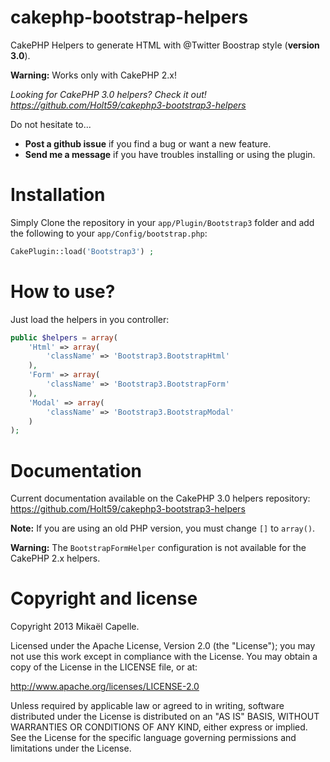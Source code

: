 cakephp-bootstrap-helpers
=========================

CakePHP Helpers to generate HTML with @Twitter Boostrap style (<strong>version 3.0</strong>).

**Warning:** Works only with CakePHP 2.x! 

<i>Looking for CakePHP 3.0 helpers? Check it out! https://github.com/Holt59/cakephp3-bootstrap3-helpers</i>

Do not hesitate to...
 - **Post a github issue** if you find a bug or want a new feature.
 - **Send me a message** if you have troubles installing or using the plugin.

Installation
============

Simply Clone the repository in your `app/Plugin/Bootstrap3` folder and add the following to your `app/Config/bootstrap.php`:

```php
CakePlugin::load('Bootstrap3') ;
```

How to use?
===========

Just load the helpers in you controller:
```php
public $helpers = array(
    'Html' => array(
        'className' => 'Bootstrap3.BootstrapHtml'
    ),
    'Form' => array(
        'className' => 'Bootstrap3.BootstrapForm'
    ),
    'Modal' => array(
        'className' => 'Bootstrap3.BootstrapModal'
    )
);
```

Documentation
=============

Current documentation available on the CakePHP 3.0 helpers repository: https://github.com/Holt59/cakephp3-bootstrap3-helpers

**Note:** If you are using an old PHP version, you must change `[]` to `array()`.

**Warning:** The `BootstrapFormHelper` configuration is not available for the CakePHP 2.x helpers.

Copyright and license
=====================

Copyright 2013 Mikaël Capelle.

Licensed under the Apache License, Version 2.0 (the "License"); you may not use this work except in compliance with the License. You may obtain a copy of the License in the LICENSE file, or at:

http://www.apache.org/licenses/LICENSE-2.0

Unless required by applicable law or agreed to in writing, software distributed under the License is distributed on an "AS IS" BASIS, WITHOUT WARRANTIES OR CONDITIONS OF ANY KIND, either express or implied. See the License for the specific language governing permissions and limitations under the License.

